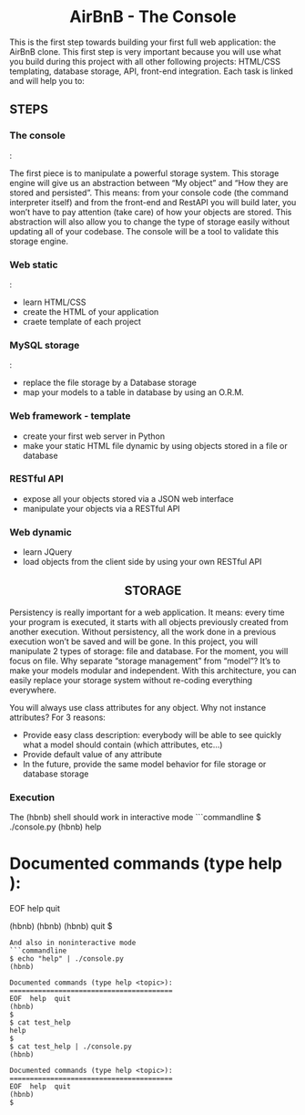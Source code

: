 <h1 align="center"> AirBnB - The Console </h1>
This is the first step towards building your first full web application: the AirBnB clone. This first step is very important because you will use what you build during this project with all other following projects: HTML/CSS templating, database storage, API, front-end integration.
Each task is linked and will help you to:

<h2> STEPS </h2>
<h3> The console </h3>:
<p> The first piece is to manipulate a powerful storage system. This storage engine will give us an abstraction between “My object” and “How they are stored and persisted”. This means: from your console code (the command interpreter itself) and from the front-end and RestAPI you will build later, you won’t have to pay attention (take care) of how your objects are stored.
This abstraction will also allow you to change the type of storage easily without updating all of your codebase.
The console will be a tool to validate this storage engine. </p>

<h3>Web static</h3>:
<p> <ul>
<li>learn HTML/CSS</li>
<li>create the HTML of your application</li>
<li>craete template of each project</li>
</ul>

<h3>MySQL storage</h3>:
<p> <ul>
<li>replace the file storage by a Database storage</li>
<li>map your models to a table in database by using an O.R.M.</li>
</ul>

<h3>Web framework - template</h3>
<p> <ul>
<li> create your first web server in Python </li>
<li> make your static HTML file dynamic by using objects stored in a file or database </li>
</ul>

<h3>RESTful API</h3>
<p> <ul>
<li> expose all your objects stored via a JSON web interface </li>
<li> manipulate your objects via a RESTful API </li>
</ul>

<h3>Web dynamic</h3>
<p> <ul>
<li> learn JQuery </li>
<li> load objects from the client side by using your own RESTful API </li>
</ul>

<h2 align="center"> STORAGE </h2>
<p> Persistency is really important for a web application. It means: every time your program is executed, it starts with all objects previously created from another execution. Without persistency, all the work done in a previous execution won’t be saved and will be gone.
In this project, you will manipulate 2 types of storage: file and database. For the moment, you will focus on file.
Why separate “storage management” from “model”? It’s to make your models modular and independent. With this architecture, you can easily replace your storage system without re-coding everything everywhere.

You will always use class attributes for any object. Why not instance attributes? For 3 reasons:
<ul>
<li>Provide easy class description: everybody will be able to see quickly what a model should contain (which attributes, etc…)</li>
<li>Provide default value of any attribute</li>
<li>In the future, provide the same model behavior for file storage or database storage</li>
</ul>

<h3> Execution </h3>
The (hbnb) shell should work in interactive mode
```commandline
$ ./console.py
(hbnb) help

Documented commands (type help <topic>):
========================================
EOF  help  quit

(hbnb) 
(hbnb) 
(hbnb) quit
$

```
And also in noninteractive mode
```commandline
$ echo "help" | ./console.py
(hbnb)

Documented commands (type help <topic>):
========================================
EOF  help  quit
(hbnb) 
$
$ cat test_help
help
$
$ cat test_help | ./console.py
(hbnb)

Documented commands (type help <topic>):
========================================
EOF  help  quit
(hbnb) 
$
```

